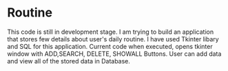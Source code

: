 # Routine
This code is still in development stage. 
I am trying to build an application that stores few details about user's daily routine.
I have used Tkinter libary and SQL for this application. 
Current code when executed, opens tkinter window with ADD,SEARCH, DELETE, SHOWALL Buttons.
User can add data and view all of the stored data in Database.
